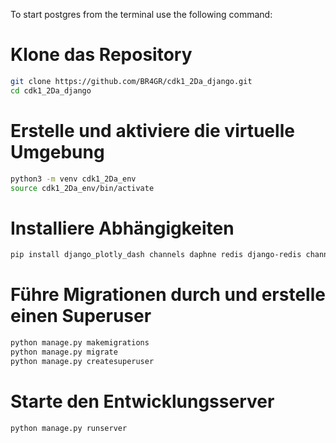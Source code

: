 
To start postgres from the terminal use the following command:

# Klone das Repository
```bash
git clone https://github.com/BR4GR/cdk1_2Da_django.git
cd cdk1_2Da_django
```

# Erstelle und aktiviere die virtuelle Umgebung
```bash
python3 -m venv cdk1_2Da_env
source cdk1_2Da_env/bin/activate
```

# Installiere Abhängigkeiten
```bash
pip install django_plotly_dash channels daphne redis django-redis channels-redis dpd_static_support pandas numpy openmeteo_requests requests_cache retry_requests
```
# Führe Migrationen durch und erstelle einen Superuser
```bash
python manage.py makemigrations
python manage.py migrate
python manage.py createsuperuser
```

# Starte den Entwicklungsserver
```bash
python manage.py runserver
```

